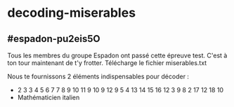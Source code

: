 # decoding-miserables
## #espadon-pu2eis5O
Tous les membres du groupe Espadon ont passé cette épreuve test. C'est à ton tour maintenant de t'y frotter.
Télécharge le fichier miserables.txt

Nous te fournissons 2 éléments indispensables pour décoder :
* 2 3 3 4 5 6 7 7 8 9 10 11 9 10 9 12 9 5 4 13 14 15 16 12 3 9 8 2 17 12 18 10
* Mathématicien italien

